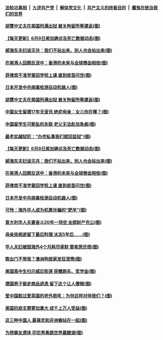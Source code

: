 ####  [法轮功真相](../../../../basic/blob/master/README.md?t=06100501) &nbsp;|&nbsp; [九评共产党](../../../../9ping.md/blob/master/README.md?t=06100501) &nbsp;|&nbsp; [解体党文化](../../../../jtdwh.md/blob/master/README.md?t=06100501)  &nbsp;|&nbsp; [共产主义的终极目的](../../../../gczydzjmd.md/blob/master/README.md?t=06100501) &nbsp;|&nbsp; [魔鬼在统治我们的世界](../../../../mgztzwmdsj.md/blob/master/README.md?t=06100501) 

#### [胡慧中丈夫在美国刑满出狱 被关拘留所等遣返(图)](../pages/p3/936027.md?t=06100501) 

#### [【每天更新】6月9日美加确诊及死亡数据动态(图)](../pages/p3/935173.md?t=06100501) 

#### [郝海东夫妇谈灭共：我们不站出来，别人也会站出来(图)](../pages/p3/935983.md?t=06100501) 

#### [在美港人回顾反送中：香港的未来与全球唇齿相依(图)](../pages/p3/935942.md?t=06100501) 

#### [菲律宾不准学童回学校上课 直到疫苗问世(图)](../pages/p3/935939.md?t=06100501) 

#### [日本开发中共病毒检测自动机器人(图)](../pages/p3/935917.md?t=06100501) 

#### [胡慧中丈夫在美国刑满出狱 被关拘留所等遣返(图)](../pages/p3/936027.md?t=06100501) 

#### [中国女生留德17年无音讯 绝症母亲：女儿你在哪？(图)](../pages/p3/936025.md?t=06100501) 

#### [中国留学生可能坠机失联 老父无法赴加急疯(图)](../pages/p3/936023.md?t=06100501) 

#### [最老实越狱犯：“办完私事我们就回监狱”(图)](../pages/p3/935999.md?t=06100501) 

#### [【每天更新】6月9日美加确诊及死亡数据动态(图)](../pages/p3/935173.md?t=06100501) 

#### [郝海东夫妇谈灭共：我们不站出来，别人也会站出来(图)](../pages/p3/935983.md?t=06100501) 

#### [在美港人回顾反送中：香港的未来与全球唇齿相依(图)](../pages/p3/935942.md?t=06100501) 

#### [菲律宾不准学童回学校上课 直到疫苗问世(图)](../pages/p3/935939.md?t=06100501) 

#### [日本开发中共病毒检测自动机器人(图)](../pages/p3/935917.md?t=06100501) 

#### [可怜：海外华人成为机票诈骗的“肥羊”(图)](../pages/p3/935902.md?t=06100501) 

#### [意大利华人夫妻奋斗20年一场空 全部财产充公(图)](../pages/p3/935899.md?t=06100501) 

#### [母亲突病逝留下最后料理 冰冻5年后……(图)](../pages/p3/935896.md?t=06100501) 

#### [华人夫妇被困海外4个月耗尽家财 要卖房还债(图)](../pages/p3/935883.md?t=06100501) 

#### [敢出门不带我？澳洲狗居家发狂泄愤(图)](../pages/p3/935834.md?t=06100501) 

#### [美国高中生扫示威后街道 获赠跑车、奖学金(图)](../pages/p3/935823.md?t=06100501) 

#### [德国男子偷走商品逃逸 留下这个让人傻眼(图)](../pages/p3/935822.md?t=06100501) 

#### [爱中国胜过爱英国的老外怒吼：为何这样对待我们？(图)](../pages/p3/935812.md?t=06100501) 

#### [美国抗疫支票寄加拿大 成千上万人受益(图)](../pages/p3/935811.md?t=06100501) 

#### [这三种中国人 最喜欢和非洲裔站在一起(图)](../pages/p3/935749.md?t=06100501) 

#### [为捞挚友遗体 印尼男勇跳世界最酸湖(图)](../pages/p3/935742.md?t=06100501) 

